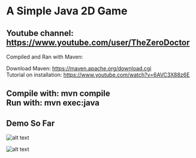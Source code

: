 A Simple Java 2D Game
===
Youtube channel: https://www.youtube.com/user/TheZeroDoctor
---
Compiled and Ran with Maven:

Download Maven: https://maven.apache.org/download.cgi  
Tutorial on installation: https://www.youtube.com/watch?v=6AVC3X88z6E

Compile with: mvn compile  
Run with: mvn exec:java  
---
## Demo So Far ##

![alt text](https://github.com/ZeroDoctor/yt-java-game/tree/master/pic/demo_0.png "Random Generated World")  

![alt text](https://github.com/ZeroDoctor/yt-java-game/tree/master/pic/demo_1.png "Static Dungeon")
